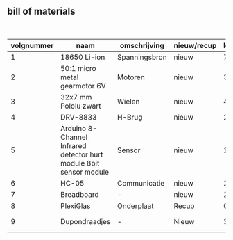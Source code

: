 ## bill of materials
<br />

|volgnummer|naam|omschrijving|nieuw/recup|kostprijs/stuk|aantal|subtotaal|
|----------|----|------------|-----------|---------|------|---------|
|         1|18650 Li-ion|Spanningsbron|nieuw|7,52 |    2| 15,04|
|         2|50:1 micro metal gearmotor 6V |Motoren|nieuw|3,50 |      2|7,00|
|         3| 32x7 mm Pololu zwart| Wielen|nieuw| 4,64| 1 paar |        4,64 |
|         4|DRV-8833|H-Brug|nieuw|              2,85|      1|         2,85|
|         5|Arduino 8-Channel Infrared detector hurt module 8bit sensor module|Sensor|nieuw|1,24| 1|1,24|
|         6|HC-05|Communicatie|nieuw|2,20|      1|         2,20|
|         7|Breadboard|-|nieuw|2,98|      1|         2,98|
|         8|PlexiGlas|Onderplaat|Recup|0|      1|         0|
|         9|Dupondraadjes|-|Nieuw|3,22|      1 pakje|         3,22|
